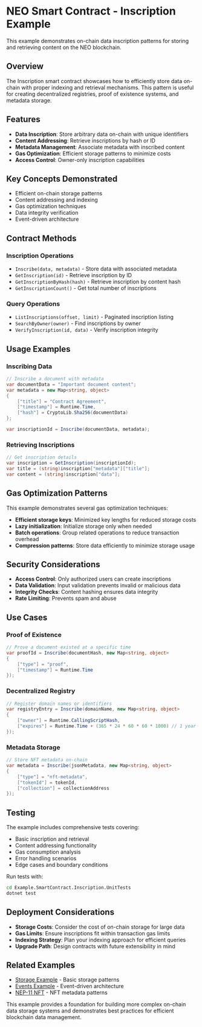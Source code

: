 # NEO Smart Contract - Inscription Example

This example demonstrates on-chain data inscription patterns for storing and retrieving content on the NEO blockchain.

## Overview

The Inscription smart contract showcases how to efficiently store data on-chain with proper indexing and retrieval mechanisms. This pattern is useful for creating decentralized registries, proof of existence systems, and metadata storage.

## Features

- **Data Inscription**: Store arbitrary data on-chain with unique identifiers
- **Content Addressing**: Retrieve inscriptions by hash or ID
- **Metadata Management**: Associate metadata with inscribed content
- **Gas Optimization**: Efficient storage patterns to minimize costs
- **Access Control**: Owner-only inscription capabilities

## Key Concepts Demonstrated

- Efficient on-chain storage patterns
- Content addressing and indexing
- Gas optimization techniques
- Data integrity verification
- Event-driven architecture

## Contract Methods

### Inscription Operations

- `Inscribe(data, metadata)` - Store data with associated metadata
- `GetInscription(id)` - Retrieve inscription by ID
- `GetInscriptionByHash(hash)` - Retrieve inscription by content hash
- `GetInscriptionCount()` - Get total number of inscriptions

### Query Operations

- `ListInscriptions(offset, limit)` - Paginated inscription listing
- `SearchByOwner(owner)` - Find inscriptions by owner
- `VerifyInscription(id, data)` - Verify inscription integrity

## Usage Examples

### Inscribing Data

```csharp
// Inscribe a document with metadata
var documentData = "Important document content";
var metadata = new Map<string, object>
{
    ["title"] = "Contract Agreement",
    ["timestamp"] = Runtime.Time,
    ["hash"] = CryptoLib.Sha256(documentData)
};

var inscriptionId = Inscribe(documentData, metadata);
```

### Retrieving Inscriptions

```csharp
// Get inscription details
var inscription = GetInscription(inscriptionId);
var title = (string)inscription["metadata"]["title"];
var content = (string)inscription["data"];
```

## Gas Optimization Patterns

This example demonstrates several gas optimization techniques:

- **Efficient storage keys**: Minimized key lengths for reduced storage costs
- **Lazy initialization**: Initialize storage only when needed
- **Batch operations**: Group related operations to reduce transaction overhead
- **Compression patterns**: Store data efficiently to minimize storage usage

## Security Considerations

- **Access Control**: Only authorized users can create inscriptions
- **Data Validation**: Input validation prevents invalid or malicious data
- **Integrity Checks**: Content hashing ensures data integrity
- **Rate Limiting**: Prevents spam and abuse

## Use Cases

### Proof of Existence
```csharp
// Prove a document existed at a specific time
var proofId = Inscribe(documentHash, new Map<string, object>
{
    ["type"] = "proof",
    ["timestamp"] = Runtime.Time
});
```

### Decentralized Registry
```csharp
// Register domain names or identifiers
var registryEntry = Inscribe(domainName, new Map<string, object>
{
    ["owner"] = Runtime.CallingScriptHash,
    ["expires"] = Runtime.Time + (365 * 24 * 60 * 60 * 1000) // 1 year
});
```

### Metadata Storage
```csharp
// Store NFT metadata on-chain
var metadata = Inscribe(jsonMetadata, new Map<string, object>
{
    ["type"] = "nft-metadata",
    ["tokenId"] = tokenId,
    ["collection"] = collectionAddress
});
```

## Testing

The example includes comprehensive tests covering:

- Basic inscription and retrieval
- Content addressing functionality
- Gas consumption analysis
- Error handling scenarios
- Edge cases and boundary conditions

Run tests with:
```bash
cd Example.SmartContract.Inscription.UnitTests
dotnet test
```

## Deployment Considerations

- **Storage Costs**: Consider the cost of on-chain storage for large data
- **Gas Limits**: Ensure inscriptions fit within transaction gas limits
- **Indexing Strategy**: Plan your indexing approach for efficient queries
- **Upgrade Path**: Design contracts with future extensibility in mind

## Related Examples

- [Storage Example](Example.SmartContract.Storage/) - Basic storage patterns
- [Events Example](Example.SmartContract.Event/) - Event-driven architecture
- [NEP-11 NFT](Example.SmartContract.NFT/) - NFT metadata patterns

This example provides a foundation for building more complex on-chain data storage systems and demonstrates best practices for efficient blockchain data management.
